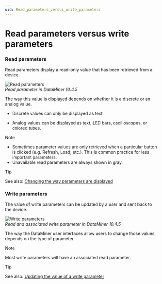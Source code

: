 ```yaml
---
uid: Read_parameters_versus_write_parameters
---
```


# Read parameters versus write parameters

### Read parameters

Read parameters display a read-only value that has been retrieved from a device.

![Read parameters](~/dataminer/images/Read_Parameters.png)<br>*Read parameter in DataMiner 10.4.5*

The way this value is displayed depends on whether it is a discrete or an analog value.

- Discrete values can only be displayed as text.

- Analog values can be displayed as text, LED bars, oscilloscopes, or colored tubes.

> [!NOTE]
>
> - Sometimes parameter values are only retrieved when a particular button is clicked (e.g. Refresh, Load, etc.). This is common practice for less important parameters.
> - Unavailable read parameters are always shown in gray.

> [!TIP]
> See also: [Changing the way parameters are displayed](xref:Changing_the_way_parameters_are_displayed)

### Write parameters

The value of write parameters can be updated by a user and sent back to the device.

![Write parameters](~/dataminer/images/Write_Parameter.png)<br>*Read and associated write parameter in DataMiner 10.4.5*

The way the DataMiner user interfaces allow users to change those values depends on the type of parameter.

> [!NOTE]
> Most write parameters will have an associated read parameter.

> [!TIP]
> See also: [Updating the value of a write parameter](xref:Updating_the_value_of_a_write_parameter)
